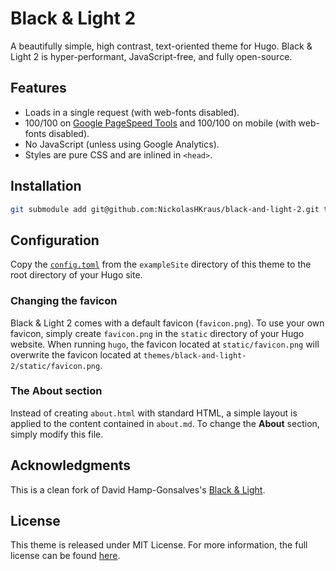 # Black & Light 2

A beautifully simple, high contrast, text-oriented theme for Hugo. Black & Light 2 is hyper-performant, JavaScript-free, and fully open-source.

## Features

* Loads in a single request (with web-fonts disabled).
* 100/100 on [Google PageSpeed Tools](https://developers.google.com/speed/) and 100/100 on mobile (with web-fonts disabled).
* No JavaScript (unless using Google Analytics).
* Styles are pure CSS and are inlined in `<head>`.

## Installation

```bash
git submodule add git@github.com:NickolasHKraus/black-and-light-2.git themes/black-and-light-2
```

## Configuration

Copy the [`config.toml`](https://github.com/NickolasHKraus/black-and-light-2/blob/master/exampleSite/config.toml) from the `exampleSite` directory of this theme to the root directory of your Hugo site.

### Changing the favicon

Black & Light 2 comes with a default favicon (`favicon.png`). To use your own favicon, simply create `favicon.png` in the `static` directory of your Hugo website. When running `hugo`, the favicon located at `static/favicon.png` will overwrite the favicon located at `themes/black-and-light-2/static/favicon.png`.

### The About section

Instead of creating `about.html` with standard HTML, a simple layout is applied to the content contained in `about.md`. To change the **About** section, simply modify this file.

## Acknowledgments

This is a clean fork of David Hamp-Gonsalves's [Black & Light](https://github.com/davidhampgonsalves/hugo-black-and-light-theme).

## License

This theme is released under MIT License. For more information, the full license can be found [here](https://github.com/NickolasHKraus/black-and-light-2/blob/master/LICENSE).

